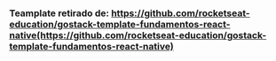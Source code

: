### Teamplate retirado de: https://github.com/rocketseat-education/gostack-template-fundamentos-react-native(https://github.com/rocketseat-education/gostack-template-fundamentos-react-native)
